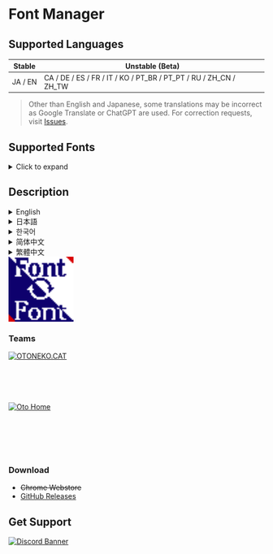 # Font Manager
## Supported Languages

| Stable | Unstable (Beta) |
| --- | --- |
| JA / EN | CA / DE / ES / FR / IT / KO / PT_BR / PT_PT / RU / ZH_CN / ZH_TW |

> Other than English and Japanese, some translations may be incorrect as Google Translate or ChatGPT are used. For correction requests, visit [Issues](https://github.com/otoneko1102/font-manager/issues).

## Supported Fonts
<details>
  <summary>Click to expand</summary>

  - AoboshiOne  
  - BIZUDPGothic  
  - Consolas  
  - DaysOne  
  - DejaVuSans  
  - DejaVuSansMono  
  - DejaVuSerif  
  - DelaGothicOne  
  - DotGothic16  
  - FiraCode  
  - HinaMincho  
  - Iansui  
  - IBMPlexSans  
  - IrohakakuC  
  - JetBrainsMono  
  - KaiseiDecol  
  - KaiseiOpti  
  - Keifont  
  - KillGothicU  
  - KiwiMaru  
  - KleeOne  
  - Koruri  
  - Kosugi  
  - KosugiMaru  
  - Mejiro  
  - MochiyPopOne  
  - MPLUS1p  
  - MPLUSRounded1c  
  - NDot  
  - NotoSans  
  - NotoSerif  
  - OpenSans  
  - Roboto  
  - RobotoCondensed  
  - RobotoFlex  
  - RobotoMono  
  - RobotoSerif  
  - RobotoSlab  
  - Rubik  
  - SawarabiGothic  
  - SawarabiMincho  
  - ShipporiMincho  
  - SourceCodePro  
  - TsukuhouGothic  
  - UDEVGothic  
  - Yomogi  
  - YuseiMagic  
  - ZenKakuGothic  
  - ZenKurenaido  
  - ZenMaruGothic  
  - ZenOldMincho  
</details>


## Description
<details>
  <summary>English</summary>
  Change the font for all pages.<br>
  By selecting and enabling the font included in the extension, you can use that font on all pages.<br>
  Using familiar fonts will make surfing the internet even more comfortable.<br>
  We are currently looking for fonts to be used in the extension. Suggestions are accepted on Github or Discord. If you don't have a font you like, please contact us! We'll respond!
</details>
<details>
  <summary>日本語</summary>
  すべてのページのフォントを変更します。<br>
  拡張機能に搭載されているフォントを選び有効化することで、すべてのページでそのフォントを使用できます。<br>
  慣れ親しんだフォントを使うことで、ネットサーフィンをより快適なものにできます。<br>
  拡張機能に搭載するフォントを募集中です。提案はGithubまたはDiscordで受け付けています。もし、あなたが好んで使うフォントが搭載されていない場合は問い合わせてみてください！対応します！
</details>
<details>
  <summary>한국어</summary>
  모든 페이지의 폰트를 변경하세요.<br>
  확장 프로그램에 포함된 폰트를 선택하고 활성화하면 모든 페이지에서 해당 폰트를 사용할 수 있습니다.<br>
  익숙한 폰트를 사용하면 인터넷 서핑이 더욱 편안해집니다.<br>
  현재 확장 프로그램에서 사용할 폰트를 찾고 있습니다. GitHub 또는 Discord에서 제안을 받고 있으니, 원하는 폰트가 없다면 언제든지 문의해주세요! 빠르게 답변해 드리겠습니다!
</details>
<details>
  <summary>简体中文</summary>
  更改所有页面的字体。<br>
  通过选择并启用扩展程序中包含的字体，您可以在所有页面上使用该字体。<br>
  使用熟悉的字体可以让您的上网体验更加舒适。<br>
  我们正在寻找适合扩展的字体。欢迎在 GitHub 或 Discord 上提出建议。如果您找不到喜欢的字体，请联系我们！我们会回复您！
</details>
<details>
  <summary>繁體中文</summary>
  更改所有頁面的字體。<br>
  透過選擇並啟用擴充功能內包含的字體，您可以在所有頁面上使用該字體。<br>
  使用熟悉的字體能讓您的網頁瀏覽體驗更加舒適。<br>
  我們正在尋找適合擴充功能的字體，歡迎在 GitHub 或 Discord 上提出建議。如果您找不到喜歡的字體，請聯繫我們！我們會回覆您！
</details>

<div style="text-align: center;">
  <img src="https://github.com/otoneko1102/font-manager/blob/main/icons/128x128.png?raw=true" alt="Logo" style="display: block; width: auto; height: 128px;">
</div>

### Teams
<a href="https://oto.pet/"><img src="https://www.otoneko.cat/img/logo.png" alt="OTONEKO.CAT" style="display: block; width: auto; height: 100px;"/></a>
<a href="https://www.otoho.me/"><img src="https://www.otoho.me/img/logo.png" alt="Oto Home" style="display: block; width: auto; height: 100px;"/></a>

### Download
- ~~Chrome Webstore~~
- [GitHub Releases](https://github.com/otoneko1102/font-manager/releases)

## Get Support
<a href="https://discord.gg/yKW8wWKCnS"><img src="https://discordapp.com/api/guilds/1005287561582878800/widget.png?style=banner4" alt="Discord Banner"/></a>
